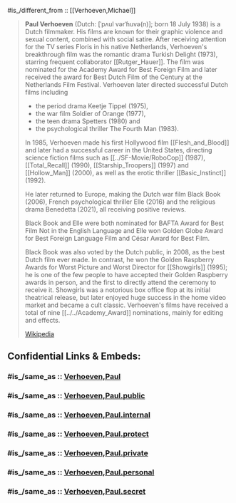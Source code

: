 
#is_/different_from :: [[Verhoeven,Michael]] 

> **Paul Verhoeven** (Dutch: [ˈpʌul vərˈɦuvə(n)]; born 18 July 1938) is a Dutch filmmaker. 
> His films are known for their graphic violence and sexual content, combined with social satire. 
> After receiving attention for the TV series Floris in his native Netherlands, 
> Verhoeven's breakthrough film was the romantic drama Turkish Delight (1973), 
> starring frequent collaborator [[Rutger_Hauer]]. 
> The film was nominated for the Academy Award for Best Foreign Film 
> and later received the award for Best Dutch Film of the Century at the Netherlands Film Festival. 
> Verhoeven later directed successful Dutch films including 
> - the period drama Keetje Tippel (1975), 
> - the war film Soldier of Orange (1977), 
> - the teen drama Spetters (1980) and 
> - the psychological thriller The Fourth Man (1983). 
>
> In 1985, Verhoeven made his first Hollywood film [[Flesh_and_Blood]] 
> and later had a successful career in the United States, 
> directing science fiction films such as [[../SF-Movie/RoboCop]] (1987), [[Total_Recall]] (1990), [[Starship_Troopers]] (1997) and [[Hollow_Man]] (2000), as well as the erotic thriller [[Basic_Instinct]] (1992).
>
> He later returned to Europe, making the Dutch war film Black Book (2006), 
> French psychological thriller Elle (2016) and 
> the religious drama Benedetta (2021), all receiving positive reviews. 
> 
> Black Book and Elle were both nominated for BAFTA Award for Best Film Not in the English Language 
> and Elle won Golden Globe Award for Best Foreign Language Film and César Award for Best Film. 
> 
> Black Book was also voted by the Dutch public, in 2008, as the best Dutch film ever made. 
> In contrast, he won the Golden Raspberry Awards for Worst Picture and Worst Director for [[Showgirls]] (1995); 
> he is one of the few people to have accepted their Golden Raspberry awards in person, 
> and the first to directly attend the ceremony to receive it. 
> Showgirls was a notorious box office flop at its initial theatrical release, 
> but later enjoyed huge success in the home video market and became a cult classic. 
> Verhoeven's films have received a total of nine [[../../Academy_Award]] nominations, 
> mainly for editing and effects.
>
> [Wikipedia](https://en.wikipedia.org/wiki/Paul%20Verhoeven)


## Confidential Links & Embeds: 

### #is_/same_as :: [Verhoeven,Paul](/_Standards/Society/Communication/Media/Movie/Movie-Genre/Movie-Director/Verhoeven,Paul.md) 

### #is_/same_as :: [Verhoeven,Paul.public](/_public/Society/Communication/Media/Movie/Movie-Genre/Movie-Director/Verhoeven,Paul.public.md) 

### #is_/same_as :: [Verhoeven,Paul.internal](/_internal/Society/Communication/Media/Movie/Movie-Genre/Movie-Director/Verhoeven,Paul.internal.md) 

### #is_/same_as :: [Verhoeven,Paul.protect](/_protect/Society/Communication/Media/Movie/Movie-Genre/Movie-Director/Verhoeven,Paul.protect.md) 

### #is_/same_as :: [Verhoeven,Paul.private](/_private/Society/Communication/Media/Movie/Movie-Genre/Movie-Director/Verhoeven,Paul.private.md) 

### #is_/same_as :: [Verhoeven,Paul.personal](/_personal/Society/Communication/Media/Movie/Movie-Genre/Movie-Director/Verhoeven,Paul.personal.md) 

### #is_/same_as :: [Verhoeven,Paul.secret](/_secret/Society/Communication/Media/Movie/Movie-Genre/Movie-Director/Verhoeven,Paul.secret.md)

